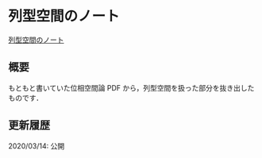 # 列型空間のノート

[列型空間のノート](files/sequential-space-20200314.pdf)

## 概要

もともと書いていた位相空間論 PDF から，列型空間を扱った部分を抜き出したものです．

## 更新履歴

2020/03/14: 公開
